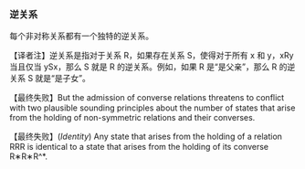 ### 逆关系

每个非对称关系都有一个独特的逆关系。

【译者注】逆关系是指对于关系 R，如果存在关系 S，使得对于所有 x 和 y，xRy 当且仅当 ySx，那么 S 就是 R 的逆关系。例如，如果 R 是“是父亲”，那么 R 的逆关系 S 就是“是子女”。

【最终失败】But the admission of converse relations threatens to conflict with two plausible sounding principles about the number of states that arise from the holding of non-symmetric relations and their converses.

【最终失败】(_Identity_) Any state that arises from the holding of a relation RRR is identical to a state that arises from the holding of its converse R∗R∗R^\*.
